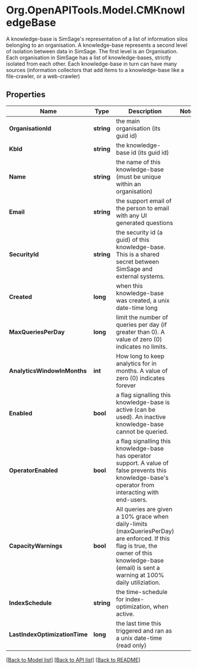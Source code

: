 # Org.OpenAPITools.Model.CMKnowledgeBase
A knowledge-base is SimSage's representation of a list of information silos belonging to an organisation.  A knowledge-base represents a second level of isolation between data in SimSage.  The first level is an Organisation.  Each organisation in SimSage has a list of knowledge-bases, strictly isolated from each other.  Each knowledge-base in turn can have many sources (information collectors that add items to a knowledge-base like a file-crawler, or a web-crawler)

## Properties

Name | Type | Description | Notes
------------ | ------------- | ------------- | -------------
**OrganisationId** | **string** | the main organisation (its guid id) | 
**KbId** | **string** | the knowledge-base id (its guid id) | 
**Name** | **string** | the name of this knowledge-base (must be unique within an organisation) | 
**Email** | **string** | the support email of the person to email with any UI generated questions | 
**SecurityId** | **string** | the security id (a guid) of this knowledge-base.  This is a shared secret between SimSage and external systems. | 
**Created** | **long** | when this knowledge-base was created, a unix date-time long | 
**MaxQueriesPerDay** | **long** | limit the number of queries per day (if greater than 0).  A value of zero (0) indicates no limits. | 
**AnalyticsWindowInMonths** | **int** | How long to keep analytics for in months.  A value of zero (0) indicates forever | 
**Enabled** | **bool** | a flag signalling this knowledge-base is active (can be used).  An inactive knowledge-base cannot be queried. | 
**OperatorEnabled** | **bool** | a flag signalling this knowledge-base has operator support.  A value of false prevents this knowledge-base&#39;s operator from interacting with end-users. | 
**CapacityWarnings** | **bool** | All queries are given a 10% grace when daily-limits (maxQueriesPerDay) are enforced.  If this flag is true, the owner of this knowledge-base (email) is sent a warning at 100% daily utiliziation. | 
**IndexSchedule** | **string** | the time-schedule for index-optimization, when active. | 
**LastIndexOptimizationTime** | **long** | the last time this triggered and ran as a unix date-time (read only) | 

[[Back to Model list]](../README.md#documentation-for-models) [[Back to API list]](../README.md#documentation-for-api-endpoints) [[Back to README]](../README.md)

